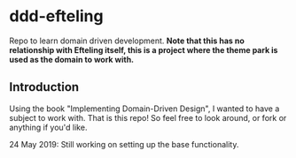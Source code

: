 # ddd-efteling
Repo to learn domain driven development. **Note that this has no relationship with Efteling itself, this is a project where the theme park is used as the domain to work with.**

## Introduction

Using the book "Implementing Domain-Driven Design", I wanted to have a subject to work with. That is this repo! So feel free to look around, or fork or anything if you'd like.

24 May 2019: Still working on setting up the base functionality.